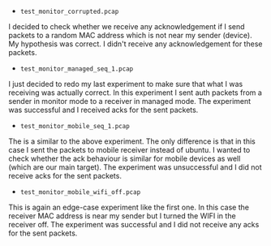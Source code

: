 - `test_monitor_corrupted.pcap`

I decided to check whether we receive any acknowledgement if I send packets to a random MAC address which
is not near my sender (device). My hypothesis was correct. I didn't receive any acknowledgement for these
packets.
  
- `test_monitor_managed_seq_1.pcap`

I just decided to redo my last experiment to make sure that what I was receiving was actually correct. 
In this experiment I sent auth packets from a sender in monitor mode to a receiver in managed mode. The
experiment was successful and I received acks for the sent packets.
  
- `test_monitor_mobile_seq_1.pcap` 

The is a similar to the above experiment. The only difference is that in this case I sent the packets to mobile
receiver instead of ubuntu. I wanted to check whether the ack behaviour is similar for mobile devices as well 
(which are our main target). The experiment was unsuccessful and I did not receive acks for the sent packets.

- `test_monitor_mobile_wifi_off.pcap`

This is again an edge-case experiment like the first one. In this case the receiver MAC address is near my 
sender but I turned the WIFI in the receiver off. The experiment was successful and I did not receive any
acks for the sent packets.
